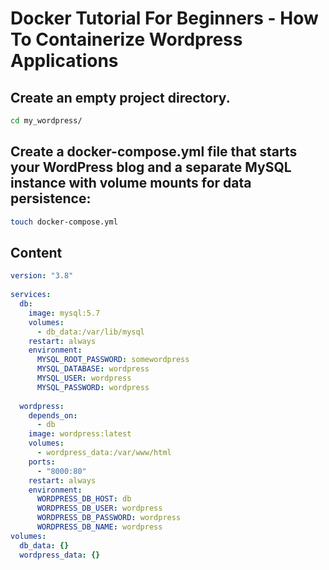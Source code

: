 Docker Tutorial For Beginners - How To Containerize Wordpress Applications
===


Create an empty project directory.
---

```bash
cd my_wordpress/

```

Create a docker-compose.yml file that starts your WordPress blog and a separate MySQL instance with volume mounts for data persistence:
---

```bash
touch docker-compose.yml
```

Content 
---

```yml
version: "3.8"
    
services:
  db:
    image: mysql:5.7
    volumes:
      - db_data:/var/lib/mysql
    restart: always
    environment:
      MYSQL_ROOT_PASSWORD: somewordpress
      MYSQL_DATABASE: wordpress
      MYSQL_USER: wordpress
      MYSQL_PASSWORD: wordpress
    
  wordpress:
    depends_on:
      - db
    image: wordpress:latest
    volumes:
      - wordpress_data:/var/www/html
    ports:
      - "8000:80"
    restart: always
    environment:
      WORDPRESS_DB_HOST: db
      WORDPRESS_DB_USER: wordpress
      WORDPRESS_DB_PASSWORD: wordpress
      WORDPRESS_DB_NAME: wordpress
volumes:
  db_data: {}
  wordpress_data: {}
```
